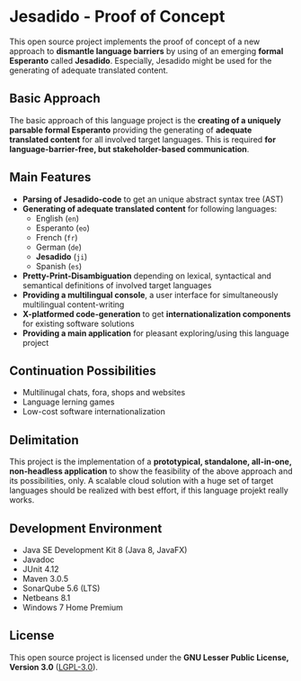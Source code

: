# Jesadido - Proof of Concept

This open source project implements the proof of concept of a new approach to **dismantle language barriers** by using of an emerging **formal Esperanto** called **Jesadido**. Especially, Jesadido might be used for the generating of adequate translated content.

## Basic Approach

The basic approach of this language project is the **creating of a uniquely parsable formal Esperanto** providing the generating of **adequate translated content** for all involved target languages. This is required **for language-barrier-free, but stakeholder-based communication**.

## Main Features

- **Parsing of Jesadido-code** to get an unique abstract syntax tree (AST)
- **Generating of adequate translated content** for following languages:
  - English (`en`)
  - Esperanto (`eo`)
  - French (`fr`)
  - German (`de`)
  - **Jesadido** (`ji`)
  - Spanish (`es`)
- **Pretty-Print-Disambiguation** depending on lexical, syntactical and semantical definitions of involved target languages
- **Providing a multilingual console**, a user interface for simultaneously multilingual content-writing
- **X-platformed code-generation** to get **internationalization components** for existing software solutions
- **Providing a main application** for pleasant exploring/using this language project

## Continuation Possibilities

- Multilinugal chats, fora, shops and websites
- Language lerning games
- Low-cost software internationalization

## Delimitation

This project is the implementation of a **prototypical, standalone, all-in-one, non-headless application** to show the feasibility of the above approach and its possibilities, only. A scalable cloud solution with a huge set of target languages should be realized with best effort, if this language projekt really works.

## Development Environment

- Java SE Development Kit 8 (Java 8, JavaFX)
- Javadoc
- JUnit 4.12
- Maven 3.0.5
- SonarQube 5.6 (LTS)
- Netbeans 8.1
- Windows 7 Home Premium

## License

This open source project is licensed under the **GNU Lesser Public License, Version 3.0** ([LGPL-3.0](https://www.gnu.org/licenses/lgpl-3.0.txt)).
